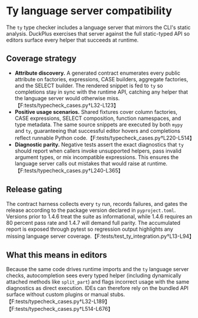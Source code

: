 # Ty language server compatibility

The `ty` type checker includes a language server that mirrors the CLI's static
analysis. DuckPlus exercises that server against the full static-typed API so
editors surface every helper that succeeds at runtime.

## Coverage strategy

* **Attribute discovery.** A generated contract enumerates every public
  attribute on factories, expressions, CASE builders, aggregate factories, and
  the SELECT builder. The rendered snippet is fed to `ty` so completions stay in
  sync with the runtime API, catching any helper that the language server would
  otherwise miss.【F:tests/typecheck_cases.py†L32-L123】
* **Positive usage scenarios.** Shared fixtures cover column factories, CASE
  expressions, SELECT composition, function namespaces, and type metadata. The
  same source snippets are executed by both `mypy` and `ty`, guaranteeing that
  successful editor hovers and completions reflect runnable Python code.【F:tests/typecheck_cases.py†L220-L514】
* **Diagnostic parity.** Negative tests assert the exact diagnostics that `ty`
  should report when callers invoke unsupported helpers, pass invalid argument
  types, or mix incompatible expressions. This ensures the language server calls
  out mistakes that would raise at runtime.【F:tests/typecheck_cases.py†L240-L365】

## Release gating

The contract harness collects every `ty` run, records failures, and gates the
release according to the package version declared in `pyproject.toml`. Versions
prior to 1.4.6 treat the suite as informational, while 1.4.6 requires an
80 percent pass rate and 1.4.7 will demand full parity. The accumulated report
is exposed through pytest so regression output highlights any missing language
server coverage.【F:tests/test_ty_integration.py†L13-L94】

## What this means in editors

Because the same code drives runtime imports and the `ty` language server
checks, autocompletion sees every typed helper (including dynamically attached
methods like `split_part`) and flags incorrect usage with the same diagnostics
as direct execution. IDEs can therefore rely on the bundled API surface without
custom plugins or manual stubs.【F:tests/typecheck_cases.py†L32-L189】【F:tests/typecheck_cases.py†L514-L676】
